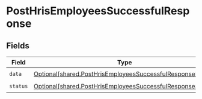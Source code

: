 # PostHrisEmployeesSuccessfulResponse


## Fields

| Field                                                                                                                              | Type                                                                                                                               | Required                                                                                                                           | Description                                                                                                                        |
| ---------------------------------------------------------------------------------------------------------------------------------- | ---------------------------------------------------------------------------------------------------------------------------------- | ---------------------------------------------------------------------------------------------------------------------------------- | ---------------------------------------------------------------------------------------------------------------------------------- |
| `data`                                                                                                                             | [Optional[shared.PostHrisEmployeesSuccessfulResponseData]](undefined/models/shared/posthrisemployeessuccessfulresponsedata.md)     | :heavy_check_mark:                                                                                                                 | N/A                                                                                                                                |
| `status`                                                                                                                           | [Optional[shared.PostHrisEmployeesSuccessfulResponseStatus]](undefined/models/shared/posthrisemployeessuccessfulresponsestatus.md) | :heavy_check_mark:                                                                                                                 | N/A                                                                                                                                |